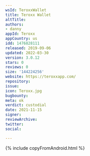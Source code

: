 ```yaml
---
wsId: TeroxxWallet
title: Teroxx Wallet
altTitle: 
authors:
- danny
appId: Teroxx
appCountry: us
idd: 1476828111
released: 2019-09-06
updated: 2022-03-30
version: 3.0.12
stars: 0
reviews: 0
size: '144224256'
website: https://teroxxapp.com/
repository: 
issue: 
icon: Teroxx.jpg
bugbounty: 
meta: ok
verdict: custodial
date: 2021-11-15
signer: 
reviewArchive: 
twitter: 
social: 

---
```


{% include copyFromAndroid.html %}
